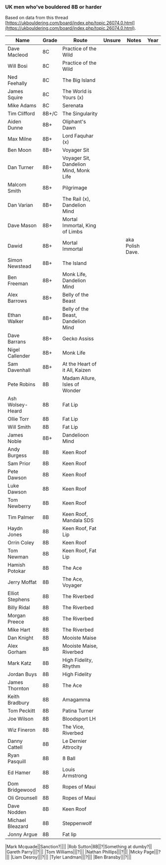 ### UK men who've bouldered 8B or harder

Based on data from this thread [https://ukbouldering.com/board/index.php/topic,26074.0.html](https://ukbouldering.com/board/index.php/topic,26074.0.html).

| Name | Grade | Route |Unsure|Notes|Year|
|------|-------|-------|------|-----|----|
|Dave Macleod|8C|Practice of the Wild||||
|Will Bosi|8C|Practice of the Wild||||
|Ned Feehally|8C|The Big Island||||
|James Squire|8C|The World is Yours (x)||||
|Mike Adams|8C|Serenata||||
|Tim Clifford|8B+/C|The Singularity||||
|Aiden Dunne|8B+|Oliphant's Dawn||||
|Max Milne|8B+|Lord Faquhar (x)||||
|Ben Moon|8B+|Voyager Sit||||
|Dan Turner|8B+|Voyager Sit, Dandelion Mind, Monk Life||||
|Malcom Smith|8B+|Pilgrimage||||
|Dan Varian|8B+|The Rail (x), Dandelion Mind||||
|Dave Mason|8B+|Mortal Immortal, King of Limbs||||
|Dawid|8B+|Mortal Immortal||aka Polish Dave.||
|Simon Newstead|8B+|The Island||||
|Ben Freeman|8B+|Monk Life, Dandelion Mind||||
|Alex Barrows|8B+|Belly of the Beast||||
|Ethan Walker|8B+|Belly of the Beast, Dandelion Mind||||
|Dave Barrans|8B+|Gecko Assiss||||
|Nigel Callender|8B+|Monk Life||||
|Sam Davenhall|8B+|At the Heart of it All, Kaizen||||
|Pete Robins|8B|Madam Allure, Isles of Wonder||||
|Ash Wolsey-Heard|8B|Fat Lip||||
|Ollie Torr|8B|Fat Lip||||
|Will Smith|8B|Fat Lip||||
|James Noble|8B+|Dandelioon Mind||||
|Andy Burgess|8B|Keen Roof||||
|Sam Prior|8B|Keen Roof||||
|Pete Dawson|8B|Keen Roof||||
|Luke Dawson|8B|Keen Roof||||
|Tom Newberry|8B|Keen Roof||||
|Tim Palmer|8B|Keen Roof, Mandala SDS||||
|Haydn Jones|8B|Keen Roof, Fat Lip||||
|Orrin Coley|8B|Keen Roof||||
|Tom Newman|8B|Keen Roof, Fat Lip||||
|Hamish Potokar|8B|The Ace||||
|Jerry Moffat|8B|The Ace, Voyager||||
|Elliot Stephens|8B|The Riverbed||||
|Billy Ridal|8B|The Riverbed||||
|Morgan Preece|8B|The Riverbed||||
|Mike Hart|8B|The Riverbed||||
|Dan Knight|8B|Mooiste Maise||||
|Alex Gorham|8B|Mooiste Maise, Riverbed||||
|Mark Katz|8B|High Fidelity, Rhythm||||
|Jordan Buys|8B|High Fidelity||||
|James Thornton|8B|The Ace||||
|Keith Bradbury|8B|Amagamma||||
|Tom Peckitt|8B|Patina Turner||||
|Joe Wilson|8B|Bloodsport LH||||
|Wiz Fineron|8B|The Vice, Riverbed||||
|Danny Cattell|8B|Le Dernier Attrocity||||
|Ryan Pasquill|8B|8 Ball||||
|Ed Hamer|8B|Louis Armstrong||||
|Dom Bridgewood|8B|Ropes of Maui||||
|Oli Grounsell|8B|Ropes of Maui||||
|Dave Nodden|8B|Keen Roof||||
|Michael Bleazard|8B|Steppenwolf||||
|Jonny Argue|8B|Fat lip||||

|Mark Mcquade||Sanction?||||
|Rob Sutton|8B||?|Something at dumby?||
|Gareth Parry|||?|||
|Tom Williams|||?|||
|Nathan Phillips|||?|||
|Micky Page|||?|||
|Liam Desroy|||?|||
|Tyler Landman|||?|||
|Ben Bransby|||?|||
